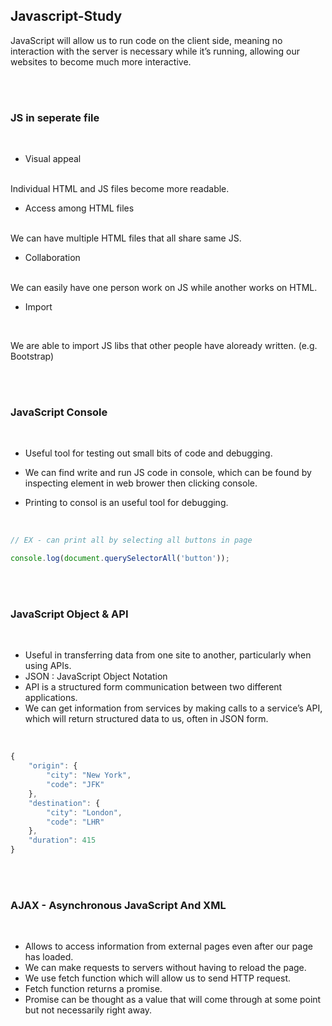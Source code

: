 ## Javascript-Study

JavaScript will allow us to run code on the client side, meaning no interaction with the server is necessary while it’s running, allowing our websites to become much more interactive.

<br>
<br>

### JS in seperate file

<br>

- Visual appeal
<br>
Individual HTML and JS files become more readable.

- Access among HTML files
<br>
We can have multiple HTML files that all share same JS.

- Collaboration
<br>
We can easily have one person work on JS while another works on HTML.

- Import
<br>

We are able to import JS libs that other people have aloready written. (e.g. Bootstrap)

<br>
<br>

### JavaScript Console

<br>

- Useful tool for testing out small bits of code and debugging.

- We can find write and run JS code in console, which can be found by inspecting element in web brower then clicking console.

- Printing to consol is an useful tool for debugging.

<br>

```javascript
// EX - can print all by selecting all buttons in page

console.log(document.querySelectorAll('button'));
```

<br>
<br>

### JavaScript Object & API

<br>

- Useful in transferring data from one site to another, particularly when using APIs.
- JSON : JavaScript Object Notation
- API is a structured form communication between two different applications.
- We can get information from services by making calls to a service’s API, which will return structured data to us, often in JSON form.

<br>

```javascript
{
    "origin": {
        "city": "New York",
        "code": "JFK"
    },
    "destination": {
        "city": "London",
        "code": "LHR"
    },
    "duration": 415
}
```

<br>
<br>

### AJAX - Asynchronous JavaScript And XML

<br>

- Allows to access information from external pages even after our page has loaded.
- We can make requests to servers without having to reload the page.
- We use fetch function which will allow us to send HTTP request.
- Fetch function returns a promise.
- Promise can be thought as a value that will come through at some point but not necessarily right away.